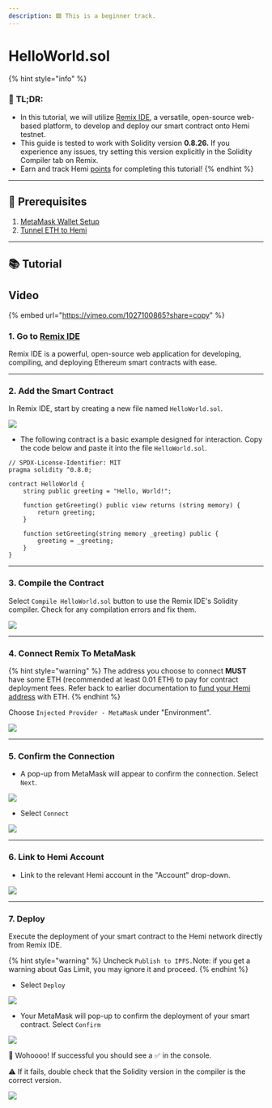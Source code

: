 ```yaml
---
description: 🟩 This is a beginner track.
---
```


# HelloWorld.sol

{% hint style="info" %}
### 📜 **TL;DR:**

* In this tutorial, we will utilize [Remix IDE](https://remix.ethereum.org/), a versatile, open-source web-based platform, to develop and deploy our smart contract onto Hemi testnet.
* This guide is tested to work with Solidity version **0.8.26.** If you experience any issues, try setting this version explicitly in the Solidity Compiler tab on Remix.
* Earn and track Hemi [points](https://points.absinthe.network/hemi/start) for completing this tutorial!
{% endhint %}

***

## 🏁 Prerequisites

1. [MetaMask Wallet Setup](../../tutorials/metamask-wallet-setup.md)
2. [Tunnel ETH to Hemi](../../using-hemi/tunneling/tunnel-eth-to-hemi.md)

***

## 📚 Tutorial

## Video

{% embed url="https://vimeo.com/1027100865?share=copy" %}

### 1. Go to [Remix IDE](https://remix.ethereum.org/)

Remix IDE is a powerful, open-source web application for developing, compiling, and deploying Ethereum smart contracts with ease.

***

### 2. **Add the Smart Contract**

In Remix IDE, start by creating a new file named `HelloWorld.sol`.

![](../../../.gitbook/assets/1c.png)

* The following contract is a basic example designed for interaction. Copy the code below and paste it into the file `HelloWorld.sol`.

```solidity
// SPDX-License-Identifier: MIT
pragma solidity ^0.8.0;

contract HelloWorld {
    string public greeting = "Hello, World!";

    function getGreeting() public view returns (string memory) {
        return greeting;
    }

    function setGreeting(string memory _greeting) public {
        greeting = _greeting;
    }
}
```

***

### **3. Compile the Contract**

Select `Compile HelloWorld.sol` button to use the Remix IDE's Solidity compiler. Check for any compilation errors and fix them.

![](../../../.gitbook/assets/2c.png)

***

### 4. Connect Remix To MetaMask

{% hint style="warning" %}
The address you choose to connect **MUST** have some ETH (recommended at least 0.01 ETH) to pay for contract deployment fees. Refer back to earlier documentation to [fund your Hemi address](../../using-hemi/tunneling/tunnel-eth-to-hemi.md) with ETH.
{% endhint %}

Choose `Injected Provider - MetaMask` under "Environment".

![](../../../.gitbook/assets/3c.png)

***

### 5. Confirm the Connection

* A pop-up from MetaMask will appear to confirm the connection. Select `Next`.

![](../../../.gitbook/assets/4c.png)

* Select `Connect`

![](../../../.gitbook/assets/5c.png)

***

### 6. Link to Hemi Account

* Link to the relevant Hemi account in the "Account" drop-down.

![](../../../.gitbook/assets/6c.png)

***

### 7. Deploy

Execute the deployment of your smart contract to the Hemi network directly from Remix IDE.

{% hint style="warning" %}
Uncheck `Publish to IPFS.`Note: if you get a warning about Gas Limit, you may ignore it and proceed.
{% endhint %}

* Select `Deploy`

![](../../../.gitbook/assets/7c.png)

* Your MetaMask will pop-up to confirm the deployment of your smart contract. Select `Confirm`

![](../../../.gitbook/assets/8c.png)

🥳 Wohoooo! If successful you should see a ✅ in the console.

⚠️ If it fails, double check that the Solidity version in the compiler is the correct version.

![](../../../.gitbook/assets/9c.png)
